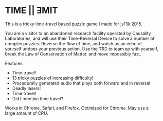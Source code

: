 # TIME || ƎMIT

This is a tricky time-travel based puzzle game I made for js13k 2015.

You are a visitor to an abandoned research facility operated by Causality Laboratories, and will use their Time-Reversal Device to solve a number of complex puzzles. Reverse the flow of time, and watch as an echo of yourself undoes your previous action. Use the TRD to team up with yourself, break the Law of Conservation of Matter, and move impossibly fast.

Features
- Time travel!
- 13 tricky puzzles of increasing difficulty!
- Procedurally generated audio that plays both forward and in reverse!
- Deadly lasers!
- Time travel!
- Did I mention time travel?

Works in Chrome, Safari, and Firefox. Optimized for Chrome. May use a large amount of CPU.